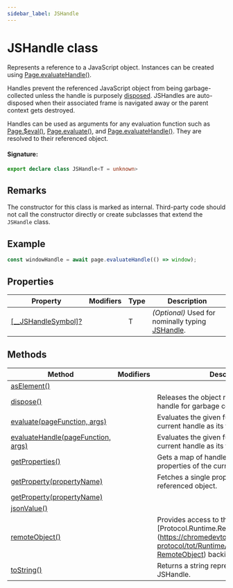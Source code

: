 ```yaml
---
sidebar_label: JSHandle
---
```


# JSHandle class

Represents a reference to a JavaScript object. Instances can be created using [Page.evaluateHandle()](./puppeteer.page.evaluatehandle.md).

Handles prevent the referenced JavaScript object from being garbage-collected unless the handle is purposely [disposed](./puppeteer.jshandle.dispose.md). JSHandles are auto-disposed when their associated frame is navigated away or the parent context gets destroyed.

Handles can be used as arguments for any evaluation function such as [Page.$eval()](./puppeteer.page._eval.md), [Page.evaluate()](./puppeteer.page.evaluate.md), and [Page.evaluateHandle()](./puppeteer.page.evaluatehandle.md). They are resolved to their referenced object.

#### Signature:

```typescript
export declare class JSHandle<T = unknown>
```

## Remarks

The constructor for this class is marked as internal. Third-party code should not call the constructor directly or create subclasses that extend the `JSHandle` class.

## Example

```ts
const windowHandle = await page.evaluateHandle(() => window);
```

## Properties

| Property                                                              | Modifiers | Type | Description                                                                      |
| --------------------------------------------------------------------- | --------- | ---- | -------------------------------------------------------------------------------- |
| [\[\_\_JSHandleSymbol\]?](./puppeteer.jshandle.___jshandlesymbol_.md) |           | T    | <i>(Optional)</i> Used for nominally typing [JSHandle](./puppeteer.jshandle.md). |

## Methods

| Method                                                                       | Modifiers | Description                                                                                                                                                       |
| ---------------------------------------------------------------------------- | --------- | ----------------------------------------------------------------------------------------------------------------------------------------------------------------- |
| [asElement()](./puppeteer.jshandle.aselement.md)                             |           |                                                                                                                                                                   |
| [dispose()](./puppeteer.jshandle.dispose.md)                                 |           | Releases the object referenced by the handle for garbage collection.                                                                                              |
| [evaluate(pageFunction, args)](./puppeteer.jshandle.evaluate.md)             |           | Evaluates the given function with the current handle as its first argument.                                                                                       |
| [evaluateHandle(pageFunction, args)](./puppeteer.jshandle.evaluatehandle.md) |           | Evaluates the given function with the current handle as its first argument.                                                                                       |
| [getProperties()](./puppeteer.jshandle.getproperties.md)                     |           | Gets a map of handles representing the properties of the current handle.                                                                                          |
| [getProperty(propertyName)](./puppeteer.jshandle.getproperty.md)             |           | Fetches a single property from the referenced object.                                                                                                             |
| [getProperty(propertyName)](./puppeteer.jshandle.getproperty_1.md)           |           |                                                                                                                                                                   |
| [jsonValue()](./puppeteer.jshandle.jsonvalue.md)                             |           |                                                                                                                                                                   |
| [remoteObject()](./puppeteer.jshandle.remoteobject.md)                       |           | Provides access to the \[Protocol.Runtime.RemoteObject\](https://chromedevtools.github.io/devtools-protocol/tot/Runtime/\#type-RemoteObject) backing this handle. |
| [toString()](./puppeteer.jshandle.tostring.md)                               |           | Returns a string representation of the JSHandle.                                                                                                                  |
